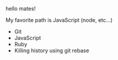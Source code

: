 hello mates!

My favorite path is JavaScript (node, etc...)

* Git
* JavaScript
* Ruby
* Killing history using git rebase
